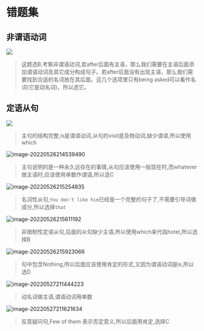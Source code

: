 # 错题集



## 非谓语动词

![](https://cdn.jsdelivr.net/gh/2822132073/image/20220525202012.png)

> 这题选B,考察非谓语动词,若after后面有主语，那么我们需要在主语后面添加谓语动词及其它成分构成句子。若after后面没有出现主语，那么我们需要找到合适的名词放在其后面。这几个选项里只有being asked可以看作名词(它是动名词)，所以选它。







## 定语从句

![](https://cdn.jsdelivr.net/gh/2822132073/image/20220525202027.png)

> 主句的结构完整,is是谓语动词,从句的visit是及物动词,缺少谓语,所以使用which







![image-20220526214539490](https://cdn.jsdelivr.net/gh/2822132073/image/image-20220526214539490.png)

> 主句说明的是一种永久远存在的事情,从句应该使用一般现在时,而whatever做主语时,应该使用单数作谓语,所以选C





![image-20220526215254835](https://cdn.jsdelivr.net/gh/2822132073/image/image-20220526215254835.png)

> 名词性从句,`You don't like him`已经是一个完整的句子了,不需要引导词做成分,所以选择`that`



![image-20220526215611192](https://cdn.jsdelivr.net/gh/2822132073/image/image-20220526215611192.png)

> 非限制性定语从句,后面的从句缺少主语,所以使用which来代指hotel,所以选择B

![image-20220526215923066](https://cdn.jsdelivr.net/gh/2822132073/image/image-20220526215923066.png)

> 句中包含Nothing,所以后面应该使用肯定的形式,又因为谓语动词是is,所以选D





![image-20220527211444223](https://cdn.jsdelivr.net/gh/2822132073/image/image-20220527211444223.png)

> 动名词做主语,谓语动词用单数

![image-20220527211621634](https://cdn.jsdelivr.net/gh/2822132073/image/image-20220527211621634.png)

> 反意疑问句,Few of them 表示否定意义,所以后面用肯定,选择C
